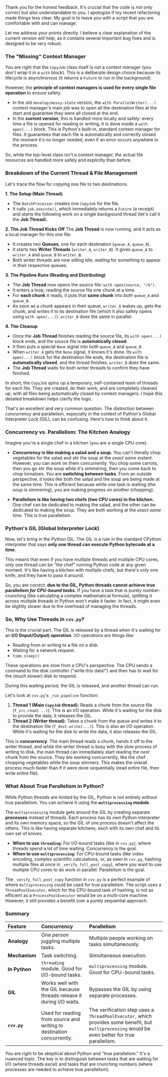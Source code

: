 Thank you for the honest feedback. It's crucial that the code is not only correct but also understandable to you. I apologize if my recent refactoring made things less clear. My goal is to leave you with a script that you are comfortable with and can manage.

Let me address your points directly. I believe a clear explanation of the current version will help, as it contains several important bug fixes and is designed to be very robust.

### The "Missing" Context Manager

You are right that the `CopyJob` class itself is not a context manager (you don't wrap it in a `with` block). This is a deliberate design choice because its lifecycle is asynchronous (it returns a `Future` to run in the background).

However, the **principle of context managers is used for every single file operation** to ensure safety.

*   In the old `develop/messy-state` version, the `with ParallelWriter(...)` context manager's main job was to open all the destination files at the start and guarantee they were all closed at the end.
*   In the **current version**, this is handled more locally and safely: every time a file is opened for reading or writing, it is done inside a `with open(...)` block. This is Python's built-in, standard context manager for files. It guarantees that each file is automatically and correctly closed the moment it's no longer needed, even if an error occurs anywhere in the process.

So, while the top-level class isn't a context manager, the actual file resources are handled more safely and explicitly than before.

### Breakdown of the Current Thread & File Management

Let's trace the flow for copying one file to two destinations.

**1. The Setup (Main Thread)**
*   The `BatchProcessor` creates one `CopyJob` for the file.
*   It calls `job.execute()`, which immediately returns a `Future` (a receipt) and starts the following work on a single background thread (let's call it the **Job Thread**).

**2. The Job Thread Kicks Off**
The **Job Thread** is now running, and it acts as a local manager for this one file.
*   It creates two **Queues**, one for each destination (`queue_A`, `queue_B`).
*   It starts two **Writer Threads** (`writer_A`, `writer_B`). It gives `queue_A` to `writer_A` and `queue_B` to `writer_B`.
*   Both writer threads are now sitting idle, waiting for something to appear in their respective queues.

**3. The Pipeline Runs (Reading and Distributing)**
*   The **Job Thread** now opens the source file: `with open(source, "rb")`.
*   It enters a loop, reading the source file one chunk at a time.
*   For **each chunk** it reads, it puts that **same chunk** into *both* `queue_A` and `queue_B`.
*   As soon as a chunk appears in their queue, `writer_A` wakes up, gets the chunk, and writes it to its destination file (which it also safely opens using `with open(...)`). `writer_B` does the same in parallel.

**4. The Cleanup**
*   Once the **Job Thread** finishes reading the source file, its `with open(...)` block ends, and the source file is **automatically closed**.
*   It then puts a special `None` signal into both `queue_A` and `queue_B`.
*   When `writer_A` gets the `None` signal, it knows it's done. Its `with open(...)` block for the destination file ends, the destination file is **automatically closed**, and the thread finishes. `writer_B` does the same.
*   The **Job Thread** waits for both writer threads to confirm they have finished.

In short, the `CopyJob` spins up a temporary, self-contained team of threads for each file. They are created, do their work, and are completely cleaned up, with all files being automatically closed by context managers. I hope this detailed breakdown helps clarify the logic.

That's an excellent and very common question. The distinction between concurrency and parallelism, especially in the context of Python's Global Interpreter Lock (GIL), can be confusing. Here's how to think about it.

### Concurrency vs. Parallelism: The Kitchen Analogy

Imagine you're a single chef in a kitchen (you are a single CPU core).

*   **Concurrency is like making a salad and a soup.** You can't literally chop vegetables for the salad and stir the soup at the *exact same instant*. However, you can work on them concurrently. You chop some carrots, then you go stir the soup while it's simmering, then you come back to chop tomatoes. You are **switching between tasks**. From an outside perspective, it looks like both the salad and the soup are being made at the same time. This is efficient because while one task is waiting (the soup is simmering), you are making progress on another (chopping).

*   **Parallelism is like having two chefs (two CPU cores) in the kitchen.** One chef can be dedicated to making the salad, and the other can be dedicated to making the soup. They are both working at the *exact same time*. This is true parallelism.

### Python's GIL (Global Interpreter Lock)

Now, let's bring in the Python GIL. The GIL is a rule in the standard CPython interpreter that says **only one thread can execute Python bytecode at a time**.

This means that even if you have multiple threads and multiple CPU cores, only one thread can be "the chef" running Python code at any given moment. It's like having a kitchen with multiple chefs, but there's only one knife, and they have to pass it around.

So, you are correct: **due to the GIL, Python threads cannot achieve true parallelism *for CPU-bound tasks*.** If you have a task that is purely number-crunching (like calculating a complex mathematical formula), splitting it across multiple threads in Python won't make it faster. In fact, it might even be slightly slower due to the overhead of managing the threads.

### So, Why Use Threads in `cvv.py`?

This is the crucial part. The GIL is released by a thread when it's waiting for an **I/O (Input/Output) operation**. I/O operations are things like:

*   Reading from or writing to a file on a disk.
*   Waiting for a network request.
*   `time.sleep()`

These operations are slow from a CPU's perspective. The CPU sends a command to the disk controller ("write this data!") and then has to wait for the (much slower) disk to respond.

During this waiting period, the GIL is released, and another thread can run.

Let's look at `cvv.py`'s `_run_pipeline` function:

1.  **Thread 1 (Main `CopyJob` thread):** Reads a chunk from the source file (`f_src.read(...)`). This is an I/O operation. While it's waiting for the disk to provide the data, it releases the GIL.
2.  **Thread 2 (Writer thread):** Takes a chunk from the queue and writes it to the destination file (`f_dest.write(...)`). This is also an I/O operation. While it's waiting for the disk to write the data, it also releases the GIL.

This is **concurrency**. The main thread reads a chunk, hands it off to the writer thread, and while the writer thread is busy with the slow process of writing to disk, the main thread can immediately start reading the *next* chunk from the source. They are working concurrently, like the chef chopping vegetables while the soup simmers. This makes the overall process much faster than if it were done sequentially (read entire file, then write entire file).

### What About True Parallelism in Python?

While Python *threads* are limited by the GIL, Python is not entirely without true parallelism. You can achieve it using the **`multiprocessing` module**.

The `multiprocessing` module gets around the GIL by creating separate **processes** instead of threads. Each process has its own Python interpreter and its own memory space, so the GIL of one process doesn't affect the others. This is like having separate kitchens, each with its own chef and its own set of knives.

*   **When to use `threading`:** For I/O-bound tasks (like in `cvv.py`), where threads spend a lot of time waiting. Concurrency is the goal.
*   **When to use `multiprocessing`:** For CPU-bound tasks (like video encoding, complex scientific calculations, or, as seen in `cvv.py`, hashing multiple files at once in `_verify_full_post_copy`), where you want to use multiple CPU cores to do work in parallel. Parallelism is the goal.

The `_verify_full_post_copy` function in `cvv.py` is a perfect example of where `multiprocessing` could be used for true parallelism. The script uses a `ThreadPoolExecutor`, which for the CPU-bound task of hashing, is not as efficient as a `ProcessPoolExecutor` would be on a multi-core machine. However, it still provides a benefit over a purely sequential approach.

### Summary

| Feature | Concurrency | Parallelism |
| :--- | :--- | :--- |
| **Analogy** | One person juggling multiple tasks. | Multiple people working on tasks simultaneously. |
| **Mechanism** | Task switching. | Simultaneous execution. |
| **In Python** | `threading` module. Good for I/O-bound tasks. | `multiprocessing` module. Good for CPU-bound tasks. |
| **GIL** | Works well with the GIL because threads release it during I/O waits. | Bypasses the GIL by using separate processes. |
| **`cvv.py`** | Used for reading from source and writing to destination concurrently. | The verification step uses a `ThreadPoolExecutor`, which provides some benefit, but `multiprocessing` would be even better for true parallelism. |

You are right to be skeptical about Python and "true parallelism." It's a nuanced topic. The key is to distinguish between tasks that are waiting for I/O (where threads excel) and tasks that are crunching numbers (where processes are needed to achieve true parallelism).

